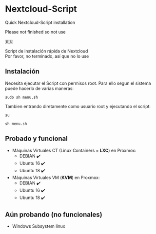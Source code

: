 # Nextcloud-Script
Quick Nextcloud-Script installation 


Please not finished so not use



🇪🇸 

Script de instalación rápida de Nextcloud<br>
Por favor, no terminado, así que no lo use

## Instalación

Necesita ejecutar el Script con permisos root. Para ello segun el sistema puede hacerlo de varias maneras:

```
sudo sh menu.sh
```

Tambien entrando diretamente como usuario root y ejecutando el script:

```
su
```
```
sh menu.sh
```


## Probado y funcional

- Máquinas Virtuales CT (Linux Containers = **LXC**) en Proxmox:
  - DEBIAN  :heavy_check_mark:
  - Ubuntu 16  :heavy_check_mark:
  - Ubuntu 18  :heavy_check_mark:
- Máquinas Virtuales VM (**KVM**) en Proxmox: 
  - DEBIAN  :heavy_check_mark:
  - Ubuntu 16  :heavy_check_mark:
  - Ubuntu 18  :heavy_check_mark:


## Aún probando (no funcionales)

- Windows Subsystem linux

